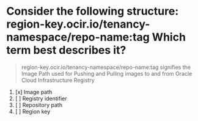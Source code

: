 # Consider the following structure: region-key.ocir.io/tenancy-namespace/repo-name:tag Which term best describes it?

> region-key.ocir.io/tenancy-namespace/repo-name:tag signifies the Image Path used for Pushing and Pulling images to and from Oracle Cloud Infrastructure Registry

1. [x] Image path
1. [ ] Registry identifier
1. [ ] Repository path
1. [ ] Region key